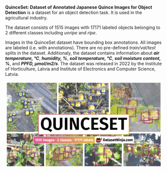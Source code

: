 **QuinceSet: Dataset of Annotated Japanese Quince Images for Object Detection** is a dataset for an object detection task. It is used in the agricultural industry. 

The dataset consists of 1515 images with 17171 labeled objects belonging to 2 different classes including *unripe* and *ripe*.

Images in the QuinceSet dataset have bounding box annotations. All images are labeled (i.e. with annotations). There are no pre-defined <i>train/val/test</i> splits in the dataset. Additionaly, the dataset contains information about ***air temperature, °C***, ***humidity, %***, ***soil temperature, °C***, ***soil moisture content, %***, and ***PPFD, µmol/m2/s***. The dataset was released in 2022 by the Institute of Horticulture, Latvia and Institute of Electronics and Computer Science, Latvia.

<img src="https://github.com/dataset-ninja/quince-set/raw/main/visualizations/poster.png">
